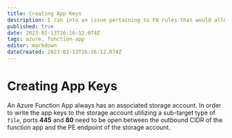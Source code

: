 ```yaml
---
title: Creating App Keys
description: I ran into an issue pertaining to FW rules that would allow my function app to create and store app keys to an associated storage account resource. 
published: true
date: 2023-02-13T16:16:12.074Z
tags: azure, function-app
editor: markdown
dateCreated: 2023-02-13T16:16:12.074Z
---
```


# Creating App Keys

An Azure Function App always has an associated storage account. In order to write the app keys to the storage account utilizing a sub-target type of `file`, ports **445** and **80** need to be open between the outbound CIDR of the function app and the PE endpoint of the storage account. 